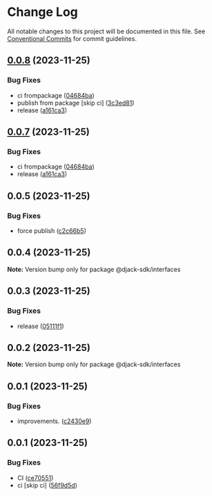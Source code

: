 # Change Log

All notable changes to this project will be documented in this file.
See [Conventional Commits](https://conventionalcommits.org) for commit guidelines.

## [0.0.8](https://github.com/elribonazo/djack/compare/@djack-sdk/interfaces@0.0.5...@djack-sdk/interfaces@0.0.8) (2023-11-25)


### Bug Fixes

* ci frompackage ([04684ba](https://github.com/elribonazo/djack/commit/04684ba84f9a9ed2492543b0269f24b1cc001ca3))
* publish from package [skip ci] ([3c3ed81](https://github.com/elribonazo/djack/commit/3c3ed818faab2917d33e1f8c3f885239bf8690aa))
* release ([a161ca3](https://github.com/elribonazo/djack/commit/a161ca3d04be0f91e513ee954dfc4f022150aa23))





## [0.0.7](https://github.com/elribonazo/djack/compare/@djack-sdk/interfaces@0.0.5...@djack-sdk/interfaces@0.0.7) (2023-11-25)


### Bug Fixes

* ci frompackage ([04684ba](https://github.com/elribonazo/djack/commit/04684ba84f9a9ed2492543b0269f24b1cc001ca3))
* release ([a161ca3](https://github.com/elribonazo/djack/commit/a161ca3d04be0f91e513ee954dfc4f022150aa23))





## 0.0.5 (2023-11-25)


### Bug Fixes

* force publish ([c2c66b5](https://github.com/elribonazo/djack/commit/c2c66b5b23b32d1bc9b1b3b00f905aed52f3c64a))





## 0.0.4 (2023-11-25)

**Note:** Version bump only for package @djack-sdk/interfaces





## 0.0.3 (2023-11-25)


### Bug Fixes

* release ([05111f1](https://github.com/elribonazo/djack/commit/05111f1ea4b8841430992f99c46d5e21e26cec39))





## 0.0.2 (2023-11-25)

**Note:** Version bump only for package @djack-sdk/interfaces





## 0.0.1 (2023-11-25)


### Bug Fixes

* improvements. ([c2430e9](https://github.com/elribonazo/djack/commit/c2430e9cf9f81cc2c2a802024436d8b1e869e1e1))





## 0.0.1 (2023-11-25)


### Bug Fixes

* CI ([ce70551](https://github.com/elribonazo/djack/commit/ce70551ba7e60d346fb5a9a5fedbc6ce769434fa))
* ci [skip ci] ([56f9d5d](https://github.com/elribonazo/djack/commit/56f9d5d54dcff4e7208e067cd16c8c96a01fd942))
